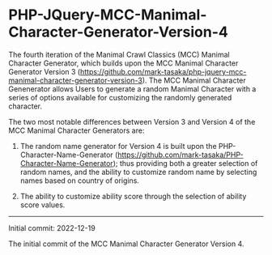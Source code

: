 # PHP-JQuery-MCC-Manimal-Character-Generator-Version-4

The fourth iteration of the Manimal Crawl Classics (MCC) Manimal Character Generator, which builds upon the MCC Manimal Character Generator Version 3 (https://github.com/mark-tasaka/php-jquery-mcc-manimal-character-generator-version-3). The MCC Manimal Character Genenerator allows Users to generate a random Manimal Character with a series of options available for customizing the randomly generated character.

The two most notable differences between Version 3 and Version 4 of the MCC Manimal Character Generators are:

1.    The random name generator for Version 4 is built upon the PHP-Character-Name-Generator (https://github.com/mark-tasaka/PHP-Character-Name-Generator); thus providing both a greater selection of random names, and the ability to customize random name by selecting names based on country of origins.

2.    The ability to customize ability score through the selection of ability score values.

---------------

Initial commit: 2022-12-19

The initial commit of the MCC Manimal Character Generator Version 4.
